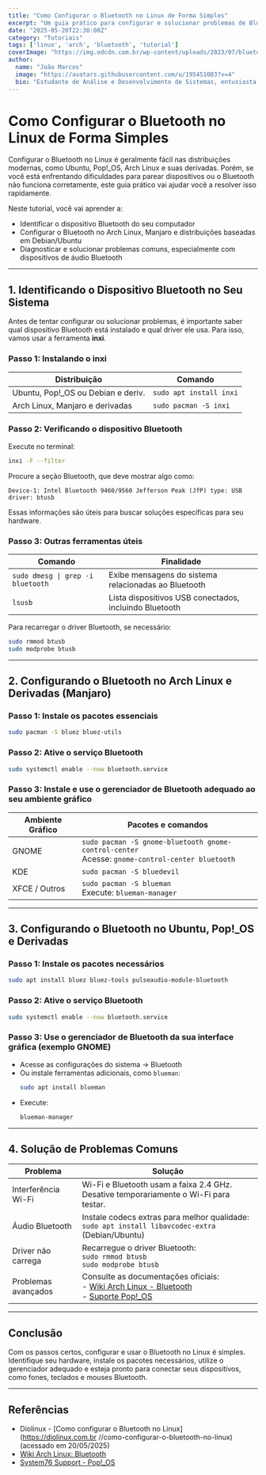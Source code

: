```yaml
---
title: "Como Configurar o Bluetooth no Linux de Forma Simples"
excerpt: "Um guia prático para configurar e solucionar problemas de Bluetooth no Arch Linux, Ubuntu e suas derivadas."
date: "2025-05-20T22:30:00Z"
category: "Tutoriais"
tags: ['linux', 'arch', 'bluetooth', 'tutorial']
coverImage: "https://img.odcdn.com.br/wp-content/uploads/2023/07/bluetooth.png"
author:
  name: "João Marcos"
  image: "https://avatars.githubusercontent.com/u/195451083?v=4"
  bio: "Estudante de Análise e Desenvolvimento de Sistemas, entusiasta de sistemas operacionais e tecnologia."
---
```


# Como Configurar o Bluetooth no Linux de Forma Simples

Configurar o Bluetooth no Linux é geralmente fácil nas distribuições modernas, como Ubuntu, Pop!_OS, Arch Linux e suas derivadas. Porém, se você está enfrentando dificuldades para parear dispositivos ou o Bluetooth não funciona corretamente, este guia prático vai ajudar você a resolver isso rapidamente.

Neste tutorial, você vai aprender a:

- Identificar o dispositivo Bluetooth do seu computador  
- Configurar o Bluetooth no Arch Linux, Manjaro e distribuições baseadas em Debian/Ubuntu  
- Diagnosticar e solucionar problemas comuns, especialmente com dispositivos de áudio Bluetooth  

---

## 1. Identificando o Dispositivo Bluetooth no Seu Sistema

Antes de tentar configurar ou solucionar problemas, é importante saber qual dispositivo Bluetooth está instalado e qual driver ele usa. Para isso, vamos usar a ferramenta **inxi**.

### Passo 1: Instalando o inxi

<table>
  <thead>
    <tr>
      <th>Distribuição</th>
      <th>Comando</th>
    </tr>
  </thead>
  <tbody>
    <tr>
      <td>Ubuntu, Pop!_OS ou Debian e deriv.</td>
      <td><code>sudo apt install inxi</code></td>
    </tr>
    <tr>
      <td>Arch Linux, Manjaro e derivadas</td>
      <td><code>sudo pacman -S inxi</code></td>
    </tr>
  </tbody>
</table>

### Passo 2: Verificando o dispositivo Bluetooth

Execute no terminal:

```bash
inxi -F --filter
```

Procure a seção Bluetooth, que deve mostrar algo como:

```
Device-1: Intel Bluetooth 9460/9560 Jefferson Peak (JfP) type: USB
driver: btusb
```

Essas informações são úteis para buscar soluções específicas para seu hardware.

### Passo 3: Outras ferramentas úteis

<table>
  <thead>
    <tr>
      <th>Comando</th>
      <th>Finalidade</th>
    </tr>
  </thead>
  <tbody>
    <tr>
      <td><code>sudo dmesg | grep -i bluetooth</code></td>
      <td>Exibe mensagens do sistema relacionadas ao Bluetooth</td>
    </tr>
    <tr>
      <td><code>lsusb</code></td>
      <td>Lista dispositivos USB conectados, incluindo Bluetooth</td>
    </tr>
  </tbody>
</table>

Para recarregar o driver Bluetooth, se necessário:

```bash
sudo rmmod btusb
sudo modprobe btusb
```

---

## 2. Configurando o Bluetooth no Arch Linux e Derivadas (Manjaro)

### Passo 1: Instale os pacotes essenciais

```bash
sudo pacman -S bluez bluez-utils
```

### Passo 2: Ative o serviço Bluetooth

```bash
sudo systemctl enable --now bluetooth.service
```

### Passo 3: Instale e use o gerenciador de Bluetooth adequado ao seu ambiente gráfico

<table>
  <thead>
    <tr>
      <th>Ambiente Gráfico</th>
      <th>Pacotes e comandos</th>
    </tr>
  </thead>
  <tbody>
    <tr>
      <td>GNOME</td>
      <td><code>sudo pacman -S gnome-bluetooth gnome-control-center</code><br />Acesse: <code>gnome-control-center bluetooth</code></td>
    </tr>
    <tr>
      <td>KDE</td>
      <td><code>sudo pacman -S bluedevil</code></td>
    </tr>
    <tr>
      <td>XFCE / Outros</td>
      <td><code>sudo pacman -S blueman</code><br />Execute: <code>blueman-manager</code></td>
    </tr>
  </tbody>
</table>

---
## 3. Configurando o Bluetooth no Ubuntu, Pop!_OS e Derivadas

### Passo 1: Instale os pacotes necessários

```bash
sudo apt install bluez bluez-tools pulseaudio-module-bluetooth
```

### Passo 2: Ative o serviço Bluetooth

```bash
sudo systemctl enable --now bluetooth.service
```

### Passo 3: Use o gerenciador de Bluetooth da sua interface gráfica (exemplo GNOME)

- Acesse as configurações do sistema → Bluetooth  
- Ou instale ferramentas adicionais, como `blueman`:  
  ```bash
  sudo apt install blueman
  ```
- Execute:  
  ```bash
  blueman-manager
  ```

---

## 4. Solução de Problemas Comuns

<table>
  <thead>
    <tr>
      <th>Problema</th>
      <th>Solução</th>
    </tr>
  </thead>
  <tbody>
    <tr>
      <td>Interferência Wi-Fi</td>
      <td>Wi-Fi e Bluetooth usam a faixa 2.4 GHz. Desative temporariamente o Wi-Fi para testar.</td>
    </tr>
    <tr>
      <td>Áudio Bluetooth</td>
      <td>Instale codecs extras para melhor qualidade:<br /><code>sudo apt install libavcodec-extra</code> (Debian/Ubuntu)</td>
    </tr>
    <tr>
      <td>Driver não carrega</td>
      <td>Recarregue o driver Bluetooth:<br /><code>sudo rmmod btusb</code><br /><code>sudo modprobe btusb</code></td>
    </tr>
    <tr>
      <td>Problemas avançados</td>
      <td>Consulte as documentações oficiais:<br />- <a href="https://wiki.archlinux.org/title/Bluetooth">Wiki Arch Linux - Bluetooth</a><br />- <a href="https://support.system76.com">Suporte Pop!_OS</a></td>
    </tr>
  </tbody>
</table>

---

## Conclusão

Com os passos certos, configurar e usar o Bluetooth no Linux é simples. Identifique seu hardware, instale os pacotes necessários, utilize o gerenciador adequado e esteja pronto para conectar seus dispositivos, como fones, teclados e mouses Bluetooth.

---

## Referências

- Diolinux - [Como configurar o Bluetooth no Linux](https://diolinux.com.br //como-configurar-o-bluetooth-no-linux) (acessado em 20/05/2025)  
- [Wiki Arch Linux: Bluetooth](https://wiki.archlinux.org/title/Bluetooth)  
- [System76 Support - Pop!_OS](https://support.system76.com)  
